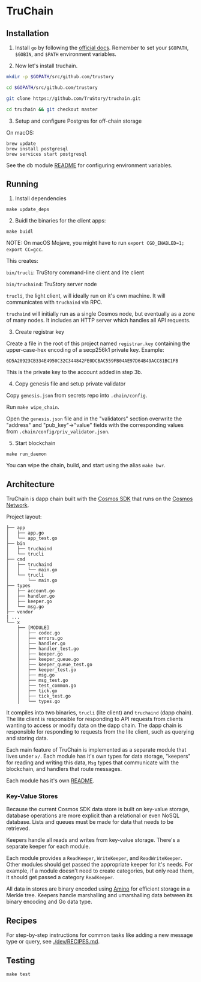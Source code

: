 # TruChain

## Installation

1. Install `go` by following the [official docs](https://golang.org/doc/install). Remember to set your `$GOPATH`, `$GOBIN`, and `$PATH` environment variables.


2. Now let's install truchain.

``` bash
mkdir -p $GOPATH/src/github.com/trustory

cd $GOPATH/src/github.com/trustory

git clone https://github.com/TruStory/truchain.git

cd truchain && git checkout master
```

3. Setup and configure Postgres for off-chain storage

On macOS: 

```
brew update
brew install postgresql
brew services start postgresql
```

See the db module [README](x/db/README.md) for configuring environment variables.

## Running

1. Install dependencies

`make update_deps`

2. Buidl the binaries for the client apps:

`make buidl`

NOTE: On macOS Mojave, you might have to run `export CGO_ENABLED=1; export CC=gcc`.

This creates:

`bin/trucli`: TruStory command-line client and lite client

`bin/truchaind`: TruStory server node

`trucli`, the light client, will ideally run on it's own machine. It will communicates with `truchaind` via RPC.

`truchaind` will initially run as a single Cosmos node, but eventually as a zone of many nodes. It includes an HTTP server which handles all API requests.

3. Create registrar key

Create a file in the root of this project named `registrar.key` containing the upper-case-hex encoding of a secp256k1 private key. Example:

```
6D5A20923CB334E4950C32C344842FE0DCBAC559FB04AE97D64B49ACC81BC1FB
```

This is the private key to the account added in step 3b.

4. Copy genesis file and setup private validator

Copy `genesis.json` from secrets repo into `.chain/config`.

Run `make wipe_chain`. 

Open the `genesis.json` file and in the "validators" section overwrite the "address" and "pub_key"->"value" fields with the corresponding values from `.chain/config/priv_validator.json`.

5. Start blockchain

`make run_daemon`

You can wipe the chain, build, and start using the alias `make bwr`.

## Architecture

TruChain is dapp chain built with the [Cosmos SDK](https://cosmos.network/sdk) that runs on the [Cosmos Network](https://cosmos.network).

Project layout:

```
├── app
│   ├── app.go
│   └── app_test.go
├── bin
│   ├── truchaind
│   └── trucli
├── cmd
│   ├── truchaind
│   │   └── main.go
│   └── trucli
│       └── main.go
├── types
│   ├── account.go
│   ├── handler.go
│   ├── keeper.go
│   └── msg.go
├── vendor
| ...
└── x
    ├── [MODULE]
    │   ├── codec.go
    │   ├── errors.go
    │   ├── handler.go
    │   ├── handler_test.go
    │   ├── keeper.go
    │   ├── keeper_queue.go
    │   ├── keeper_queue_test.go
    │   ├── keeper_test.go
    │   ├── msg.go
    │   ├── msg_test.go
    │   ├── test_common.go
    │   ├── tick.go
    │   ├── tick_test.go
    │   └── types.go
```

It compiles into two binaries, `trucli` (lite client) and `truchaind` (dapp chain). The lite client is responsible for responding to API requests from clients wanting to access or modify data on the dapp chain. The dapp chain is responsible for responding to requests from the lite client, such as querying and storing data.

Each main feature of TruChain is implemented as a separate module that lives under `x/`. Each module has it's own types for data storage, "keepers" for reading and writing this data, `Msg` types that communicate with the blockchain, and handlers that route messages.

Each module has it's own [README](x/README.md).

### Key-Value Stores

Because the current Cosmos SDK data store is built on key-value storage, database operations are more explicit than a relational or even NoSQL database. Lists and queues must be made for data that needs to be retrieved.

Keepers handle all reads and writes from key-value storage. There's a separate keeper for each module.

Each module provides a `ReadKeeper`, `WriteKeeper`, and `ReadWriteKeeper`. Other modules should get passed the appropriate keeper for it's needs. For example, if a module doesn't need to create categories, but only read them, it should get passed a category `ReadKeeper`.

All data in stores are binary encoded using [Amino](https://github.com/tendermint/go-amino) for efficient storage in a Merkle tree. Keepers handle marshalling and umarshalling data between its binary encoding and Go data type.

## Recipes

For step-by-step instructions for common tasks like adding a new message type or query, see [./dev/RECIPES.md](./dev/RECIPES.md).

## Testing

`make test`
